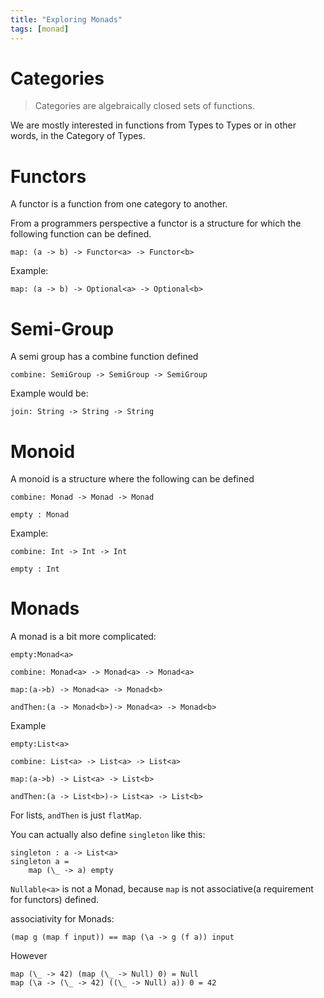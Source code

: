 ```yaml
---
title: "Exploring Monads"
tags: [monad]
---
```

# Categories

> Categories are algebraically closed sets of functions.

We are mostly interested in functions from Types to Types or in other words, in the Category of Types.

# Functors

A functor is a function from one category to another.

From a programmers perspective a functor is a structure for which the following function can be defined.

```
map: (a -> b) -> Functor<a> -> Functor<b>
```

Example:

```
map: (a -> b) -> Optional<a> -> Optional<b>
```

# Semi-Group

A semi group has a combine function defined

```
combine: SemiGroup -> SemiGroup -> SemiGroup
```

Example would be:

```
join: String -> String -> String
```

# Monoid

A monoid is a structure where the following can be defined

```
combine: Monad -> Monad -> Monad

empty : Monad
```

Example:

```
combine: Int -> Int -> Int

empty : Int
```

# Monads

A monad is a bit more complicated:

```
empty:Monad<a>

combine: Monad<a> -> Monad<a> -> Monad<a>

map:(a->b) -> Monad<a> -> Monad<b>

andThen:(a -> Monad<b>)-> Monad<a> -> Monad<b>
```

Example

```
empty:List<a>

combine: List<a> -> List<a> -> List<a>

map:(a->b) -> List<a> -> List<b>

andThen:(a -> List<b>)-> List<a> -> List<b>
```

For lists, `andThen` is just `flatMap`.

You can actually also define `singleton` like this:

```
singleton : a -> List<a>
singleton a =
    map (\_ -> a) empty
```

`Nullable<a>` is not a Monad, because `map` is not associative(a requirement for functors) defined.

associativity for Monads:

```
(map g (map f input)) == map (\a -> g (f a)) input
```
However
```
map (\_ -> 42) (map (\_ -> Null) 0) = Null
map (\a -> (\_ -> 42) ((\_ -> Null) a)) 0 = 42
```